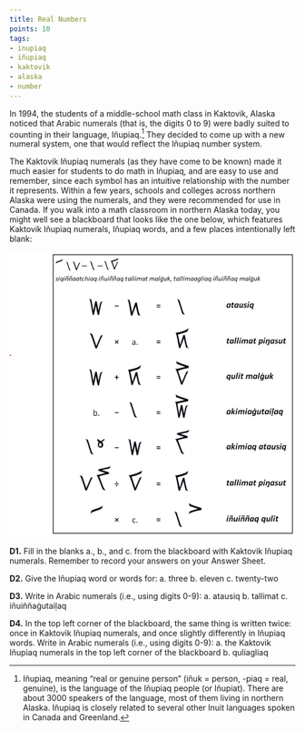 ```yaml
---
title: Real Numbers 
points: 10 
tags:
- inupiaq
- iñupiaq
- kaktovik
- alaska
- number
---
```


In 1994, the students of a middle-school math class in Kaktovik, Alaska noticed that Arabic numerals (that is,
the digits 0 to 9) were badly suited to counting in their language, Iñupiaq.[^1]
They decided to come up with a
new numeral system, one that would reflect the Iñupiaq number system.

The Kaktovik Iñupiaq numerals (as they have come to be known) made it much easier for students to do
math in Iñupiaq, and are easy to use and remember, since each symbol has an intuitive relationship with the
number it represents. Within a few years, schools and colleges across northern Alaska were using the
numerals, and they were recommended for use in Canada. If you walk into a math classroom in northern
Alaska today, you might well see a blackboard that looks like the one below, which features Kaktovik Iñupiaq
numerals, Iñupiaq words, and a few places intentionally left blank:

![Kavtovik numerals](../../pimg/naclo2022d-1.png)

**D1.** Fill in the blanks a., b., and c. from the blackboard with Kaktovik Iñupiaq numerals. Remember to record
your answers on your Answer Sheet.

**D2.** Give the Iñupiaq word or words for:
a. three b. eleven c. twenty-two

**D3.** Write in Arabic numerals (i.e., using digits 0-9):
a. atausiq b. tallimat c. iñuiññaġutaiḷaq

**D4.** In the top left corner of the blackboard, the same thing is written twice: once in Kaktovik Iñupiaq
numerals, and once slightly differently in Iñupiaq words. Write in Arabic numerals (i.e., using digits 0-9):
a. the Kaktovik Iñupiaq numerals in the top left corner of the blackboard
b. quliagliaq

[^1]: Iñupiaq, meaning “real or genuine person” (iñuk = person, -piaq = real, genuine), is the language of the Iñupiaq people (or
Iñupiat). There are about 3000 speakers of the language, most of them living in northern Alaska. Iñupiaq is closely related to
several other Inuit languages spoken in Canada and Greenland.